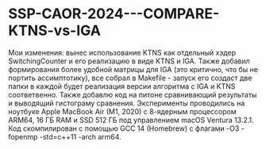 # SSP-CAOR-2024---COMPARE-KTNS-vs-IGA

Мои изменения: вынес использование KTNS как отдельный хэдер SwitchingCounter и его реализацию в виде KTNS и IGA. Также добавил формирования более удобной матрицы для IGA (это критично, что бы не портить ассимптотику), все собрал в Makefile - запуск его создаст две папки в каждой будет реализация версии алгоритма с IGA и KTNS соответвенно. Также добавлю код на питоне сравнивающий результаты и выводящий гистограму сравнения. 
Эксперименты проводились на ноутбуке Apple MacBook Air (M1, 2020) с 8-ядерным процессором ARM64, 16 ГБ RAM и SSD 512 ГБ под управлением macOS Ventura 13.2.1. Код скомпилирован с помощью GCC 14 (Homebrew) с флагами -O3 -fopenmp -std=c++11 -arch arm64. 
